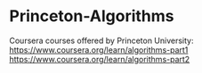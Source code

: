 # Princeton-Algorithms
Coursera courses offered by Princeton University:
https://www.coursera.org/learn/algorithms-part1
https://www.coursera.org/learn/algorithms-part2

